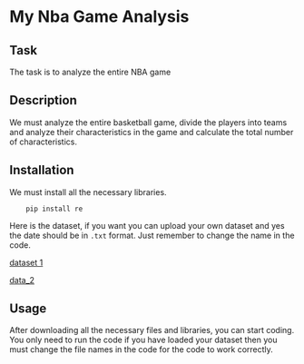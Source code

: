 # My Nba Game Analysis

## Task

The task is to analyze the entire NBA game

## Description

We must analyze the entire basketball game, divide the players into teams
and analyze their characteristics in the game and calculate the total number of characteristics.
## Installation

We must install all the necessary libraries.
```
    pip install re
```
Here is the dataset, if you want you can upload your own dataset and yes the date should be in `.txt` format. Just remember to change the name in the code.

[dataset 1](https://storage.googleapis.com/qwasar-public/nba_game_warriors_thunder_20181016.txt)

[data_2](https://storage.googleapis.com/qwasar-public/nba_game_blazers_lakers_20181018.txt)


## Usage

After downloading all the necessary files and libraries, you can start coding. You only need to run the code if you have loaded your dataset then you must change the file names in the code for the code to work correctly.

